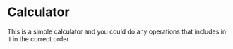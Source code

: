 # Calculator
This is a simple calculator and you could do any operations that includes in it in the correct order

